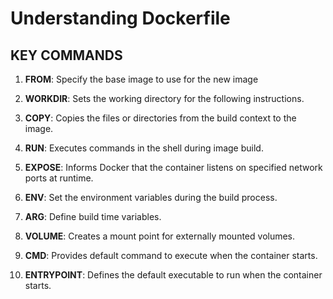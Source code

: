 # Understanding Dockerfile 

## KEY COMMANDS

1. **FROM**: Specify the base image to use for the new image

2. **WORKDIR**: Sets the working directory for the following instructions. 

3. **COPY**: Copies the files or directories from the build context to the image. 

4. **RUN**: Executes commands in the shell during image build.

5. **EXPOSE**: Informs Docker that the container listens on specified network ports at runtime. 

6. **ENV**: Set the environment variables during the build process. 

7. **ARG**: Define build time variables. 

8. **VOLUME**: Creates a mount point for externally mounted volumes. 

9. **CMD**: Provides default command to execute when the container starts. 

10. **ENTRYPOINT**: Defines the default executable to run when the container starts. 